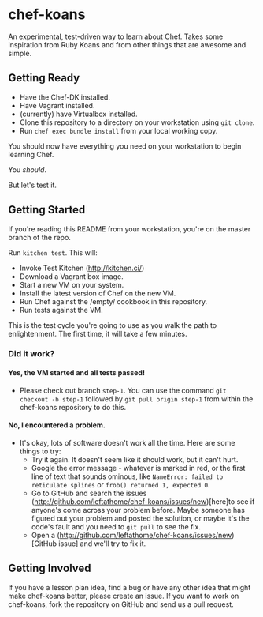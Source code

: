 chef-koans
==========

An experimental, test-driven way to learn about Chef.  Takes some inspiration from Ruby Koans
and from other things that are awesome and simple.

Getting Ready
-------------

 * Have the Chef-DK installed.
 * Have Vagrant installed.
 * (currently) have Virtualbox installed.
 * Clone this repository to a directory on your workstation using `git clone`.
 * Run `chef exec bundle install` from your local working copy.

You should now have everything you need on your workstation to begin learning Chef.

You _should_.

But let's test it.

Getting Started
---------------

If you're reading this README from your workstation, you're on the master branch of the repo.

Run `kitchen test`.  This will:
 * Invoke Test Kitchen (http://kitchen.ci/)
 * Download a Vagrant box image.
 * Start a new VM on your system.
 * Install the latest version of Chef on the new VM.
 * Run Chef against the /empty/ cookbook in this repository.
 * Run tests against the VM.

This is the test cycle you're going to use as you walk the path to enlightenment.  The first
time, it will take a few minutes.

### Did it work?

#### Yes, the VM started and all tests passed!

 * Please check out branch `step-1`.  You can use the command `git
   checkout -b step-1` followed by `git pull origin step-1` from
   within the chef-koans repository to do this.

#### No, I encountered a problem.

 * It's okay, lots of software doesn't work all the time.  Here are some things to try:
   *  Try it again.  It doesn't seem like it should work, but it can't hurt.
   *  Google the error message - whatever is marked in red, or the first line of text that sounds ominous, like `NameError: failed to reticulate splines` or `frob() returned 1, expected 0`.
   *  Go to GitHub and search the issues (http://github.com/leftathome/chef-koans/issues/new)[here]to see if anyone's come across your problem before.  Maybe someone has figured out your problem and posted the solution, or maybe it's the code's fault and you need to `git pull` to see the fix.
   *  Open a (http://github.com/leftathome/chef-koans/issues/new)[GitHub issue] and we'll try to fix it.

Getting Involved
----------------

If you have a lesson plan idea, find a bug or have any other idea that might make chef-koans better, please create an issue.  If you want to work on chef-koans, fork the repository on GitHub and send us a pull request.
